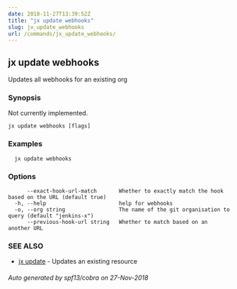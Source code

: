 ```yaml
---
date: 2018-11-27T13:39:52Z
title: "jx update webhooks"
slug: jx_update_webhooks
url: /commands/jx_update_webhooks/
---
```

## jx update webhooks

Updates all webhooks for an existing org

### Synopsis

Not currently implemented.

```
jx update webhooks [flags]
```

### Examples

```
  jx update webhooks
```

### Options

```
      --exact-hook-url-match       Whether to exactly match the hook based on the URL (default true)
  -h, --help                       help for webhooks
  -o, --org string                 The name of the git organisation to query (default "jenkins-x")
      --previous-hook-url string   Whether to match based on an another URL
```

### SEE ALSO

* [jx update](/commands/jx_update/)	 - Updates an existing resource

###### Auto generated by spf13/cobra on 27-Nov-2018
